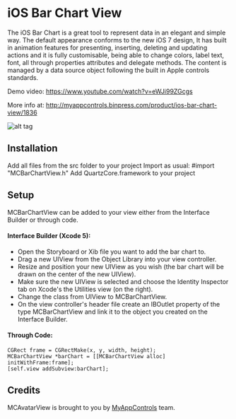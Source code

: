 # iOS Bar Chart View
The iOS Bar Chart is a great tool to represent data in an elegant and simple way. The default appearance conforms to the new iOS 7 design, It has built in animation features for presenting, inserting, deleting and updating actions and it is fully customisable, being able to change colors, label text, font, all through properties attributes and delegate methods. The content is managed by a data source object following the built in Apple controls standards. 

Demo video: https://www.youtube.com/watch?v=eWJi99ZGcgs

More info at: http://myappcontrols.binpress.com/product/ios-bar-chart-view/1836

![alt tag](http://myappcontrols.binpress.com/images/stores/store30934/bar-chart-view-5184.png)

## Installation

Add all files from the src folder to your project
Import as usual: #import "MCBarChartView.h"
Add QuartzCore.framework to your project

## Setup

MCBarChartView can be added to your view either from the Interface Builder or through code.

#### Interface Builder (Xcode 5):

* Open the Storyboard or Xib file you want to add the bar chart to.
* Drag a new UIView from the Object Library into your view controller.
* Resize and position your new UIView as you wish (the bar chart will be drawn on the center of the new UIView).
* Make sure the new UIView is selected and choose the Identity Inspector tab on Xcode's the Utilities view (on the right).
* Change the class from UIView to MCBarChartView.
* On the view controller's header file create an IBOutlet property of the type MCBarChartView and link it to the object you created on the Interface Builder.

#### Through Code:
```
CGRect frame = CGRectMake(x, y, width, height);
MCBarChartView *barChart = [[MCBarChartView alloc] initWithFrame:frame];
[self.view addSubview:barChart];
```

## Credits
MCAvatarView is brought to you by [MyAppControls](http://www.binpress.com/profile/myappcontrols/30934) team.
